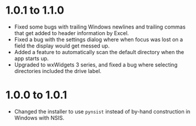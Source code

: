 1.0.1 to 1.1.0
==============
* Fixed some bugs with trailing Windows newlines and trailing commas that get added to header information by Excel.
* Fixed a bug with the settings dialog where when focus was lost on a field the display would get messed up.
* Added a feature to automatically scan the default directory when the app starts up.
* Upgraded to wxWidgets 3 series, and fixed a bug where selecting directories included the drive label.

1.0.0 to 1.0.1
==============
* Changed the installer to use `pynsist` instead of by-hand construction in Windows with NSIS.
